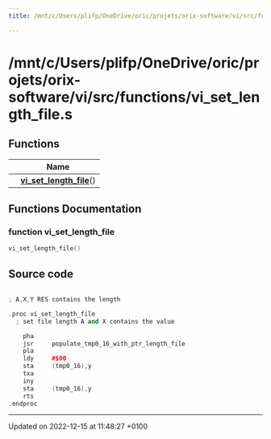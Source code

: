 ```yaml
---
title: /mnt/c/Users/plifp/OneDrive/oric/projets/orix-software/vi/src/functions/vi_set_length_file.s

---
```


# /mnt/c/Users/plifp/OneDrive/oric/projets/orix-software/vi/src/functions/vi_set_length_file.s



## Functions

|                | Name           |
| -------------- | -------------- |
| | **[vi_set_length_file](Files/vi__set__length__file_8s.md#function-vi-set-length-file)**() |


## Functions Documentation

### function vi_set_length_file

```cpp
vi_set_length_file()
```




## Source code

```cpp

; A,X,Y RES contains the length

.proc vi_set_length_file
  ; set file length A and X contains the value

    pha
    jsr     populate_tmp0_16_with_ptr_length_file
    pla
    ldy     #$00
    sta     (tmp0_16),y
    txa
    iny
    sta     (tmp0_16),y
    rts
.endproc
```


-------------------------------

Updated on 2022-12-15 at 11:48:27 +0100
